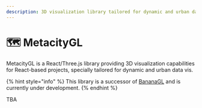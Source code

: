 ```yaml
---
description: 3D visualization library tailored for dynamic and urban data
---
```


# 🗺 MetacityGL

MetacityGL is a React/Three.js library providing 3D visualization capabilities for React-based projects, specially tailored for dynamic and urban data vis.

{% hint style="info" %}
This library is a successor of [BananaGL](https://github.com/MetacityTools/BananaGL) and is currently under development.
{% endhint %}

TBA

